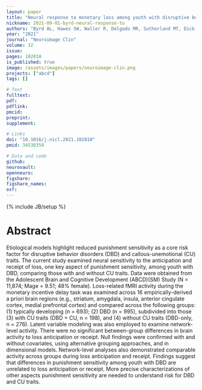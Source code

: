 ```yaml
---
layout: paper
title: "Neural response to monetary loss among youth with disruptive behavior disorders and callous-unemotional traits in the ABCD study"
nickname: 2021-09-01-byrd-neural-response-to
authors: "Byrd AL, Hawes SW, Waller R, Delgado MR, Sutherland MT, Dick AS, Trucco EM, Riedel MC, Pacheco-Colon I, Laird AR, Gonzalez R"
year: "2021"
journal: "Neuroimage Clin"
volume: 32
issue:
pages: 102810
is_published: true
image: /assets/images/papers/neuroimage-clin.png
projects: ["abcd"]
tags: []

# Text
fulltext:
pdf:
pdflink:
pmcid:
preprint:
supplement:

# Links
doi: "10.1016/j.nicl.2021.102810"
pmid: 34530359

# Data and code
github:
neurovault:
openneuro:
figshare:
figshare_names:
osf:
---
```

{% include JB/setup %}

# Abstract

Etiological models highlight reduced punishment sensitivity as a core risk factor for disruptive behavior disorders (DBD) and callous-unemotional (CU) traits. The current study examined neural sensitivity to the anticipation and receipt of loss, one key aspect of punishment sensitivity, among youth with DBD, comparing those with and without CU traits. Data were obtained from the Adolescent Brain and Cognitive Development (ABCD)(SM) Study (N = 11,874; Mage = 9.51; 48% female). Loss-related fMRI activity during the monetary incentive delay task was examined across 16 empirically-derived a priori brain regions (e.g., striatum, amygdala, insula, anterior cingulate cortex, medial prefrontal cortex) and compared across the following groups: (1) typically developing (n = 693); (2) DBD (n = 995), subdivided into those (3) with CU traits (DBD + CU, n = 198), and (4) without CU traits (DBD-only, n = 276). Latent variable modeling was also employed to examine network-level activity. There were no significant between-group differences in brain activity to loss anticipation or receipt. Null findings were confirmed with and without covariates, using alternative grouping approaches, and in dimensional models. Network-level analyses also demonstrated comparable activity across groups during loss anticipation and receipt. Findings suggest that differences in punishment sensitivity among youth with DBD are unrelated to loss anticipation or receipt. More precise characterizations of other aspects punishment sensitivity are needed to understand risk for DBD and CU traits.
